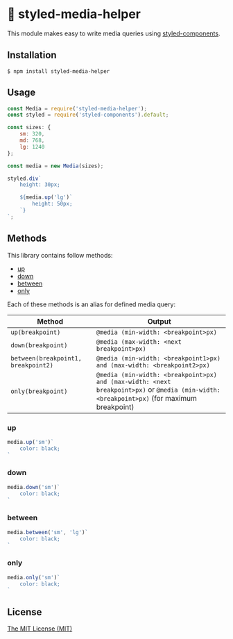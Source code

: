 # 💅 styled-media-helper

This module makes easy to write media queries using
[styled-components](https://www.styled-components.com/).

## Installation

    $ npm install styled-media-helper

## Usage

```js
const Media = require('styled-media-helper');
const styled = require('styled-components').default;

const sizes: {
	sm: 320,
	md: 768,
	lg: 1240
};

const media = new Media(sizes);

styled.div`
	height: 30px;

	${media.up('lg')`
		height: 50px;
	`}
`;
```

## Methods

This library contains follow methods:
* [up](#up)
* [down](#down)
* [between](#between)
* [only](#only)

Each of these methods is an alias for defined media query:

Method | Output
------ | ------
`up(breakpoint)` | `@media (min-width: <breakpoint>px)`
`down(breakpoint)` | `@media (max-width: <next breakpoint>px)`
`between(breakpoint1, breakpoint2)` | `@media (min-width: <breakpoint1>px) and (max-width: <breakpoint2>px)`
`only(breakpoint)` | `@media (min-width: <breakpoint>px) and (max-width: <next breakpoint>px)` or `@media (min-width: <breakpoint>px)` (for maximum breakpoint)

### up

```js
media.up('sm')`
	color: black;
`
```

### down

```js
media.down('sm')`
	color: black;
`
```

### between

```js
media.between('sm', 'lg')`
	color: black;
`
```

### only

```js
media.only('sm')`
	color: black;
`
```

## License

[The MIT License (MIT)](/LICENSE)
